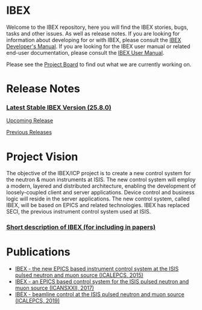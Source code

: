 # IBEX
Welcome to the IBEX repository, here you will find the IBEX stories, bugs, tasks and other issues. As well as release notes.
If you are looking for information about developing for or with IBEX, please consult the [IBEX Developer's Manual](https://isiscomputinggroup.github.io/ibex_developers_manual/).  If you are looking for the IBEX user manual or related end-user documentation, please consult the [IBEX User Manual](https://isiscomputinggroup.github.io/ibex_user_manual/).

Please see the [Project Board](https://github.com/orgs/ISISComputingGroup/projects/28/views/8) to find out what we are currently working on.

# Release Notes

### [Latest Stable IBEX Version (25.8.0)](release_notes/Release-Notes-v25.8.0.md)

[Upcoming Release](release_notes/Release-Notes-26.2.0.md)

[Previous Releases](docs/all-releases.md)

<a name="tocVision"></a>
# Project Vision
The objective of the IBEX/ICP project is to create a new control system for the neutron & muon instruments at ISIS.  The new control system will employ a modern, layered and distributed architecture, enabling the development of loosely-coupled client and server applications.  Device control and business logic will reside in the server applications.  The new control system, called IBEX, will be based on EPICS and related technologies. IBEX has replaced SECI, the previous instrument control system used at ISIS.<br>

### [Short description of IBEX (for including in papers)](docs/short-description-of-ibex.md)

# Publications
* [IBEX - the new EPICS based instrument control system at the ISIS pulsed neutron and muon source (ICALEPCS, 2015)](https://accelconf.web.cern.ch/ICALEPCS2015/papers/mopgf048.pdf)
* [IBEX - an EPICS based control system for the ISIS pulsed neutron and muon source (ICANSXXII, 2017)](https://iopscience.iop.org/article/10.1088/1742-6596/1021/1/012019)
* [IBEX - beamline control at the ISIS pulsed neutron and muon source (ICALEPCS, 2019)](https://accelconf.web.cern.ch/icalepcs2019/papers/mocpl01.pdf)
